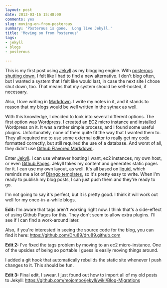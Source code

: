 ```yaml
---
layout: post
date: 2013-03-16 15:48:00
comments: yes
slug: moving-on-from-posterous
summary: 'Posterous is gone.  Long live Jekyll.'
title: 'Moving on from Posterous'
tags:
- jekyll
- blogs
- posterous

---
```


This is my first post using [Jekyll](http://jekyllrb.com/) as my blogging engine. With [posterous shutting down](http://blog.posterous.com/thanks-from-posterous), I felt like I had to find a new alternative.  I don't blog often, but I wanted a system that I felt like would last, in case the next site I chose shut down, too.  That means that my system should be self-hosted, if necessary.

Also, I love writing in [Markdown](http://daringfireball.net/projects/markdown/syntax).  I write my notes in it, and it stands to reason that my blogs would be well written in the sytnax as well.

With this knowledge, I decided to look into several different options.  The first option was [Wordpress](http://wordpress.org/).  I created an [EC2](http://aws.amazon.com/ec2) micro instance and installed Wordpress on it.  It was a rather simple process, and I found some useful plugins.  Unfortunately, none of them quite fit the way that I wanted them to.  They all required me to use some external editor to really get my code formatted correctly, but still required the use of a database.  And worst of all, they didn't use [Github Flavored Markdown](https://help.github.com/articles/github-flavored-markdown).

Enter [Jekyll](http://jekyllrb.com/).  I can use whatever hosting I want, ec2 instances, my own host, or even [Github Pages](http://pages.github.com/).  Jekyll takes my content and generates static pages for it.  I can use my own layout, as well.  It's all based on [liquid](http://liquidmarkup.org/), which reminds me a lot of [Django templates](https://docs.djangoproject.com/en/dev/topics/templates/), so it's pretty easy to write.  When I'm ready to publish my blog posts, I can just push them and they're ready to go.

I'm not going to say it's perfect, but it is pretty good.  I think it will work out well for my once-in-a-while blogs.

**Edit:** I'm aware that tags aren't working right now.  I think that's a side-effect of using Github Pages for this.  They don't seem to allow extra plugins.  I'll see if I can find a work-around later.

Also, if you're interested in seeing the source code for the blog, you can find it here: <https://github.com/Dru89/dru89.github.com>

**Edit 2:** I've fixed the tags problem by moving to an ec2 micro-instance.  One of the upsides of being so portable I guess is easily moving things around.

I added a git hook that automatically rebuilds the static site whenever I push changes to it.  This should be fun.

**Edit 3:** Final edit, I swear.  I just found out how to import all of my old posts to Jekyll: <https://github.com/mojombo/jekyll/wiki/Blog-Migrations>